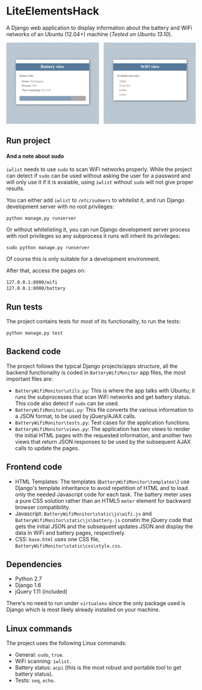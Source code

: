 LiteElementsHack
================

A Django web application to display information about the battery and WiFi
networks of an Ubuntu (12.04+) machine (_Tested on Ubuntu 13.10_).

![Screenshot](https://raw.githubusercontent.com/mmardini/LiteElementsHack/master/Screenshot.png)

Run project
-----------
#### And a note about sudo
`iwlist` needs to use `sudo` to scan WiFi networks properly. While the project
can detect if `sudo` can be used without asking the user for a password and
will only use it if it is avaiable, using `iwlist` without `sudo` will not give
proper results.

You can either add `iwlist` to `/etc/sudoers` to whitelist it, and run Django
development server with no root privileges:

    python manage.py runserver

Or without whitelisting it, you can run Django development server process with
root privileges so any subprocess it runs will inherit its privileges:

    sudo python manage.py runserver

Of course this is only suitable for a development environment.

After that, access the pages on:

    127.0.0.1:8000/wifi
    127.0.0.1:8000/battery

Run tests
---------
The project contains tests for most of its functionality, to run the tests:

    python manage.py test

Backend code
------------
The project follows the typical Django projects/apps structure, all the
backend functionality is coded in `BatteryWifiMonitor` app files, the most
important files are:
* `BatteryWifiMonitor\utils.py`: This is where the app talks with Ubuntu; it
runs the subprocesses that scan WiFi networks and get battery status. This code
also detect if `sudo` can be used.
* `BatteryWifiMonitor\api.py`: This file converts the various information
to a JSON format, to be used by jQuery/AJAX calls.
* `BatteryWifiMonitor\tests.py`: Test cases for the application functions.
* `BatteryWifiMonitor\views.py`: The application has two views to render the
initial HTML pages with the requested information, and another two views that 
return JSON responses to be used by the subsequent AJAX calls to update the
pages.

Frontend code
-------------
* HTML Templates: The templates (`BatteryWifiMonitor\templates\`) use Django's
template inheritance to avoid repetition of HTML and to load only the needed
Javascript code for each task. The battery meter uses a pure CSS solution
rather than an HTML5 `meter` element for backward browser compatibility.
* Javascript: `BatteryWifiMonitor\static\js\wifi.js` and
`BatteryWifiMonitor\static\js\battery.js` conatin the jQuery code that gets
the initial JSON and the subsequent updates JSON and display the data in WiFi
and battery pages, respectively.
* CSS: `base.html` uses one CSS file,
`BatteryWifiMonitor\static\css\style.css`.

Dependencies
------------
* Python 2.7
* Django 1.6
* jQuery 1.11 (included)

There's no need to run under `virtualenv` since the only package used is Django
which is most likely already installed on your machine.

Linux commands
--------------
The project uses the following Linux commands:
* General: `sudo`, `true`.
* WiFi scanning: `iwlist`.
* Battery status: `acpi` (this is the most robust and portable tool to get
battery status).
* Tests: `seq`, `echo`.
